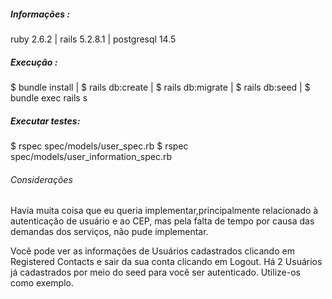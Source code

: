 ##### Informações :  

ruby 2.6.2 | rails 5.2.8.1 | postgresql 14.5

##### Execução :

$ bundle install | $ rails db:create | $ rails db:migrate | $ rails db:seed |
$ bundle exec rails s

##### Executar testes:

$ rspec  spec/models/user_spec.rb
$ rspec  spec/models/user_information_spec.rb

###### Considerações

Havia muita coisa que eu queria implementar,principalmente relacionado à autenticação de usuário e ao CEP, mas pela falta de tempo por causa das demandas dos serviços, não pude implementar.

Vocẽ pode ver as informações de Usuários cadastrados clicando em Registered Contacts e sair da sua conta clicando em Logout.
Há 2 Usuários já cadastrados por meio do seed para você ser autenticado. Utilize-os como exemplo.



